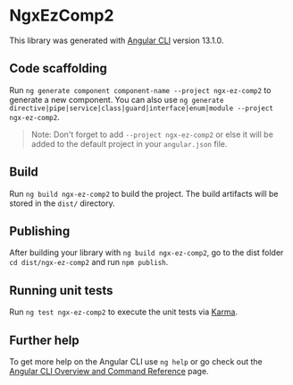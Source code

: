 # NgxEzComp2

This library was generated with [Angular CLI](https://github.com/angular/angular-cli) version 13.1.0.

## Code scaffolding

Run `ng generate component component-name --project ngx-ez-comp2` to generate a new component. You can also use `ng generate directive|pipe|service|class|guard|interface|enum|module --project ngx-ez-comp2`.
> Note: Don't forget to add `--project ngx-ez-comp2` or else it will be added to the default project in your `angular.json` file. 

## Build

Run `ng build ngx-ez-comp2` to build the project. The build artifacts will be stored in the `dist/` directory.

## Publishing

After building your library with `ng build ngx-ez-comp2`, go to the dist folder `cd dist/ngx-ez-comp2` and run `npm publish`.

## Running unit tests

Run `ng test ngx-ez-comp2` to execute the unit tests via [Karma](https://karma-runner.github.io).

## Further help

To get more help on the Angular CLI use `ng help` or go check out the [Angular CLI Overview and Command Reference](https://angular.io/cli) page.
